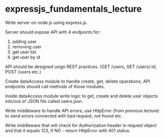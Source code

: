 # expressjs_fundamentals_lecture

Write server on node.js using express.js. 

Server should expose API with 4 endpoints for:

1. adding user
2. removing user
3. get user list
4. get user by id

API should be designed usign REST practices. (GET /users, GET /users/:id, POST /users etc.)

Create dataAccess module to handle create, get, delete oparations, API endpoints should call methods of those modules.

Inside dataAccess module write logic to get, create and delete user objects into/out of JSON file called users.json.

Write middleware to handle API errors, use HttpError (from previous lecture) to send errors connected with bad request, not found etc.

Write middleware that will check for Authorization header in request object and that it equals 123, if NO - return HttpError with 401 status.
